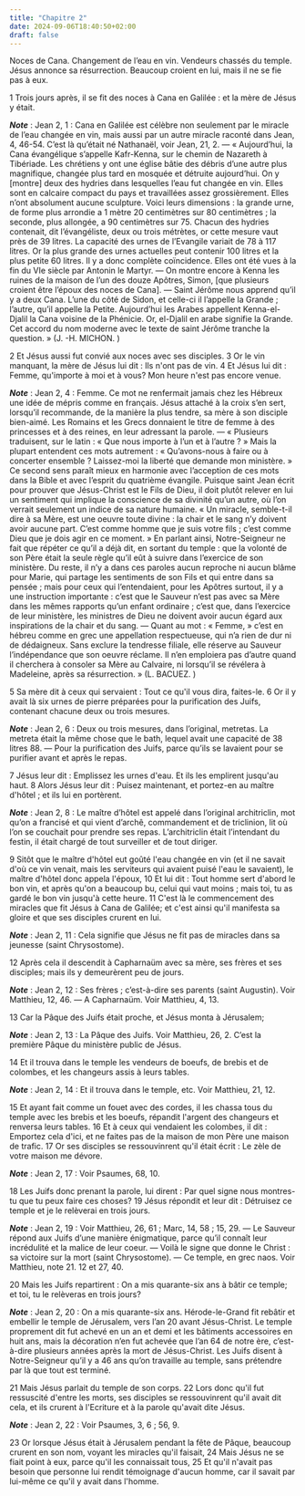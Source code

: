 ```yaml
---
title: "Chapitre 2"
date: 2024-09-06T18:40:50+02:00
draft: false
---
```



Noces de Cana.
Changement de l’eau en vin.
Vendeurs chassés du temple.
Jésus annonce sa résurrection.
Beaucoup croient en lui, mais il ne se fie pas à eux.


1 Trois jours après, il se fit des noces à Cana en Galilée : et la mère de Jésus y était.

***Note*** :  Jean 2, 1 : Cana en Galilée est célèbre non seulement par le miracle de l’eau changée en vin, mais aussi par un autre miracle raconté dans Jean, 4, 46-54. C’est là qu’était né Nathanaël, voir Jean, 21, 2. ― « Aujourd’hui, la Cana évangélique s’appelle Kafr-Kenna, sur le chemin de Nazareth à Tibériade. Les chrétiens y ont une église bâtie des débris d’une autre plus magnifique, changée plus tard en mosquée et détruite aujourd’hui. On y [montre] deux des hydries dans lesquelles l’eau fut changée en vin. Elles sont en calcaire compact du pays et travaillées assez grossièrement. Elles n’ont absolument aucune sculpture. Voici leurs dimensions : la grande urne, de forme plus arrondie a 1 mètre 20 centimètres sur 80 centimètres ; la seconde, plus allongée, a 90 centimètres sur 75. Chacun des hydries contenait, dit l’évangéliste, deux ou trois métrètes, or cette mesure vaut près de 39 litres. La capacité des urnes de l’Evangile variait de 78 à 117 litres. Or la plus grande des urnes actuelles peut contenir 100
litres et la plus petite 60 litres. Il y a donc complète coïncidence. Elles ont été vues à la fin du VIe siècle par Antonin le Martyr. ― On montre encore à Kenna les ruines de la maison de l’un des douze Apôtres, Simon, [que plusieurs croient être l’époux des noces de Cana]. ― Saint Jérôme nous apprend qu’il y a deux Cana. L’une du côté de Sidon, et celle-ci il l’appelle la Grande ; l’autre, qu’il appelle la Petite. Aujourd’hui les Arabes appellent Kenna-el-Djalil la Cana voisine de la Phénicie. Or, el-Djalil en arabe signifie la Grande. Cet accord du nom moderne avec le texte de saint Jérôme tranche la question. » (J. -H. MICHON. )

2 Et Jésus aussi fut convié aux noces avec ses disciples. 3 Or le vin manquant, la mère de Jésus lui dit : Ils n'ont pas de vin. 4 Et Jésus lui dit : Femme, qu'importe à moi et à vous? Mon heure n'est pas encore venue.

***Note*** :  Jean 2, 4 : Femme. Ce mot ne renfermait jamais chez les Hébreux une idée de mépris comme en français. Jésus attaché à la croix s’en sert, lorsqu’il recommande, de la manière la plus tendre, sa mère à son disciple bien-aimé. Les Romains et les Grecs donnaient le titre de femme à des princesses et à des reines, en leur adressant la parole. ― « Plusieurs traduisent, sur le latin : « Que nous importe à l’un et à l’autre ? » Mais la plupart entendent ces mots autrement : « Qu’avons-nous à faire ou à concerter ensemble ? Laissez-moi la liberté que demande mon ministère. » Ce second sens paraît mieux en harmonie avec l’acception de ces mots dans la Bible et avec l’esprit du quatrième évangile. Puisque saint Jean écrit pour prouver que Jésus-Christ est le Fils de Dieu, il doit plutôt relever en lui un sentiment qui implique la conscience de sa divinité qu’un autre, où l’on verrait seulement un indice de sa nature humaine. « Un miracle, semble-t-il dire à sa Mère, est une oeuvre toute divine : la chair et le sang
n’y doivent avoir aucune part. C’est comme homme que je suis votre fils ; c’est comme Dieu que je dois agir en ce moment. » En parlant ainsi, Notre-Seigneur ne fait que répéter ce qu’il a déjà dit, en sortant du temple : que la volonté de son Père était la seule règle qu’il eût à suivre dans l’exercice de son ministère. Du reste, il n’y a dans ces paroles aucun reproche ni aucun blâme pour Marie, qui partage les sentiments de son Fils et qui entre dans sa pensée ; mais pour ceux qui l’entendaient, pour les Apôtres surtout, il y a une instruction importante : c’est que le Sauveur n’est pas avec sa Mère dans les mêmes rapports qu’un enfant ordinaire ; c’est que, dans l’exercice de leur ministère, les ministres de Dieu ne doivent avoir aucun égard aux inspirations de la chair et du sang. ― Quant au mot : « Femme, » c’est en hébreu comme en grec une appellation respectueuse, qui n’a rien de dur ni de dédaigneux. Sans exclure la tendresse filiale, elle réserve au Sauveur l’indépendance que son oeuvre réclame. Il
n’en emploiera pas d’autre quand il cherchera à consoler sa Mère au Calvaire, ni lorsqu’il se révélera à Madeleine, après sa résurrection. » (L. BACUEZ. )

5 Sa mère dit à ceux qui servaient : Tout ce qu'il vous dira, faites-le. 6 Or il y avait là six urnes de pierre préparées pour la purification des Juifs, contenant chacune deux ou trois mesures.

***Note*** :  Jean 2, 6 : Deux ou trois mesures, dans l’original, metretas. La metreta était la même chose que le bath, lequel avait une capacité de 38 litres 88. ― Pour la purification des Juifs, parce qu’ils se lavaient pour se purifier avant et après le repas.

7 Jésus leur dit : Emplissez les urnes d'eau. Et ils les emplirent jusqu'au haut. 8 Alors Jésus leur dit : Puisez maintenant, et portez-en au maître d'hôtel ; et ils lui en portèrent.

***Note*** :  Jean 2, 8 : Le maître d’hôtel est appelé dans l’original architriclin, mot qu’on a francisé et qui vient d’archê, commandement et de triclinion, lit où l’on se couchait pour prendre ses repas. L’architriclin était l’intendant du festin, il était chargé de tout surveiller et de tout diriger.

9 Sitôt que le maître d'hôtel eut goûté l'eau changée en vin (et il ne savait d'où ce vin venait, mais les serviteurs qui avaient puisé l'eau le savaient), le maître d'hôtel donc appela l'époux, 10 Et lui dit : Tout homme sert d'abord le bon vin, et après qu'on a beaucoup bu, celui qui vaut moins ; mais toi, tu as gardé le bon vin jusqu'à cette heure. 11 C'est là le commencement des miracles que fit Jésus à Cana de Galilée; et c'est ainsi qu'il manifesta sa gloire et que ses disciples crurent en lui.

***Note*** :  Jean 2, 11 : Cela signifie que Jésus ne fit pas de miracles dans sa jeunesse (saint Chrysostome).

12 Après cela il descendit à Capharnaüm avec sa mère, ses frères et ses disciples; mais ils y demeurèrent peu de jours.

***Note*** :  Jean 2, 12 : Ses frères ; c’est-à-dire ses parents (saint Augustin). Voir Matthieu, 12, 46. ― A Capharnaüm. Voir Matthieu, 4, 13.


13 Car la Pâque des Juifs était proche, et Jésus monta à Jérusalem;

***Note*** :  Jean 2, 13 : La Pâque des Juifs. Voir Matthieu, 26, 2. C’est la première Pâque du ministère public de Jésus.

14 Et il trouva dans le temple les vendeurs de boeufs, de brebis et de colombes, et les changeurs assis à leurs tables.

***Note*** :  Jean 2, 14 : Et il trouva dans le temple, etc. Voir Matthieu, 21, 12.

15 Et ayant fait comme un fouet avec des cordes, il les chassa tous du temple avec les brebis et les boeufs, répandit l'argent des changeurs et renversa leurs tables. 16 Et à ceux qui vendaient les colombes, il dit : Emportez cela d'ici, et ne faites pas de la maison de mon Père une maison de trafic. 17 Or ses disciples se ressouvinrent qu'il était écrit : Le zèle de votre maison me dévore.

***Note*** :  Jean 2, 17 : Voir Psaumes, 68, 10.


18 Les Juifs donc prenant la parole, lui dirent : Par quel signe nous montres-tu que tu peux faire ces choses? 19 Jésus répondit et leur dit : Détruisez ce temple et je le relèverai en trois jours.

***Note*** :  Jean 2, 19 : Voir Matthieu, 26, 61 ; Marc, 14, 58 ; 15, 29. ― Le Sauveur répond aux Juifs d’une manière énigmatique, parce qu’il connaît leur incrédulité et la malice de leur coeur. ― Voilà le signe que donne le Christ : sa victoire sur la mort (saint Chrysostome). ― Ce temple, en grec naos. Voir Matthieu, note 21. 12 et 27, 40.

20 Mais les Juifs repartirent : On a mis quarante-six ans à bâtir ce temple; et toi, tu le relèveras en trois jours?

***Note*** :  Jean 2, 20 : On a mis quarante-six ans. Hérode-le-Grand fit rebâtir et embellir le temple de Jérusalem, vers l’an 20 avant Jésus-Christ. Le temple proprement dit fut achevé en un an et demi et les bâtiments accessoires en huit ans, mais la décoration n’en fut achevée que l’an 64 de notre ère, c’est-à-dire plusieurs années après la mort de Jésus-Christ. Les Juifs disent à Notre-Seigneur qu’il y a 46 ans qu’on travaille au temple, sans prétendre par là que tout est terminé.

21 Mais Jésus parlait du temple de son corps. 22 Lors donc qu'il fut ressuscité d'entre les morts, ses disciples se ressouvinrent qu'il avait dit cela, et ils crurent à l'Ecriture et à la parole qu'avait dite Jésus.

***Note*** :  Jean 2, 22 : Voir Psaumes, 3, 6 ; 56, 9.


23 Or lorsque Jésus était à Jérusalem pendant la fête de Pâque, beaucoup crurent en son nom, voyant les miracles qu'il faisait, 24 Mais Jésus ne se fiait point à eux, parce qu'il les connaissait tous, 25 Et qu'il n'avait pas besoin que personne lui rendit témoignage d'aucun homme, car il savait par lui-même ce qu'il y avait dans l'homme.


